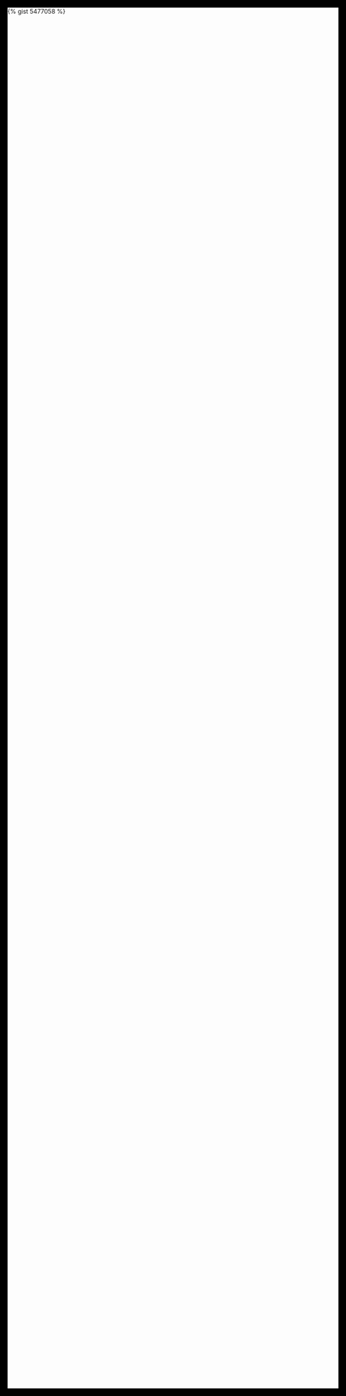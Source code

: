 ```yaml
---
template: default
---
```


Do you get the gist?

<div style="position: absolute; box-sizing: border-box; width: 100vw; height: 100vh; top: 0; left: 0; border: 10vw solid black; border-top-width: 10vh; border-bottom-width: 10vh; overflow: auto;">
{% gist 5477058 %} 
</div>
